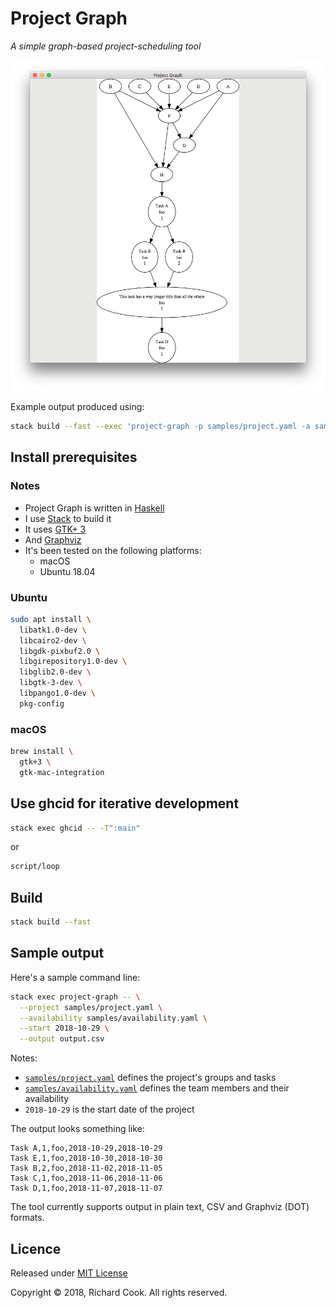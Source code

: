 # Project Graph

_A simple graph-based project-scheduling tool_

![Project Graph running on macOS](/docs/macos.png)

Example output produced using:

```bash
stack build --fast --exec 'project-graph -p samples/project.yaml -a samples/availability.yaml -s 2018-11-02'
```

## Install prerequisites

### Notes

* Project Graph is written in [Haskell][haskell-dot-org]
* I use [Stack][haskell-stack] to build it
* It uses [GTK+ 3][gtk3]
* And [Graphviz][graphviz]
* It's been tested on the following platforms:
  * macOS
  * Ubuntu 18.04

### Ubuntu

```bash
sudo apt install \
  libatk1.0-dev \
  libcairo2-dev \
  libgdk-pixbuf2.0 \
  libgirepository1.0-dev \
  libglib2.0-dev \
  libgtk-3-dev \
  libpango1.0-dev \
  pkg-config
```

### macOS

```bash
brew install \
  gtk+3 \
  gtk-mac-integration
```

## Use ghcid for iterative development

```bash
stack exec ghcid -- -T":main"
```

or

```bash
script/loop
```

## Build

```bash
stack build --fast
```

## Sample output

Here's a sample command line:

```bash
stack exec project-graph -- \
  --project samples/project.yaml \
  --availability samples/availability.yaml \
  --start 2018-10-29 \
  --output output.csv
```

Notes:

* [`samples/project.yaml`][project-yaml] defines the project's groups and tasks
* [`samples/availability.yaml`][availability-yaml] defines the team members and their availability
* `2018-10-29` is the start date of the project

The output looks something like:

```csv
Task A,1,foo,2018-10-29,2018-10-29
Task E,1,foo,2018-10-30,2018-10-30
Task B,2,foo,2018-11-02,2018-11-05
Task C,1,foo,2018-11-06,2018-11-06
Task D,1,foo,2018-11-07,2018-11-07
```

The tool currently supports output in plain text, CSV and Graphviz (DOT) formats.

## Licence

Released under [MIT License][licence]

Copyright &copy; 2018, Richard Cook. All rights reserved.

[availability-yaml]: samples/availability.yaml
[graphviz]: https://www.graphviz.org/
[gtk3]: https://developer.gnome.org/gtk3/stable/
[haskell-dot-org]: https://www.haskell.org/
[haskell-stack]: https://haskellstack.org/
[licence]: LICENSE
[project-yaml]: samples/project.yaml

